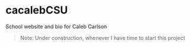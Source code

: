 # cacalebCSU
School website and bio for Caleb Carlson

> Note: Under construction, whenever I have time to start this project
